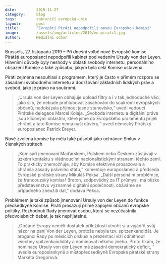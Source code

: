 ```yaml
---
date:         2019-11-27
category:     blog
tags:         zahraničí evropská-unie
layout:       post
title:        "Evropští Piráti nepodpořili novou Evropskou komisi"
image:        /assets/img/articles/2019/eu-pirati1.jpg
author:       Mediální odbor
---
```



Brussels, 27. listopadu 2019 – Při dnešní volbě nové Evropské komise Pirátští europoslanci nepodpořili kabinet pod vedením Ursuly von der Leyen. Hlavními důvody byly neshody v oblasti svobody internetu, personálního obsazení Komise a také způsobu, jakým byla celá Komise ustavena.

Piráti zejména nesouhlasí s programem, který je často v přímém rozporu se zásadami svobodného internetu a dodržování základních lidských práv a svobod, jako je právo na soukromí. 

> „Ursula von der Leyen obhajuje upload filtry a i v tak jednoduché věci, jako slib, že nebude prohlubovat zasahování do soukromí evropských občanů, nedokázala přijmout jasné stanovisko,“ uvedl vedoucí Pirátské delegace Marcel Kolaja. „Svoboda internetu a digitální práva jsou klíčovými oblastmi, které jsme do Evropského parlamentu přijeli chránit a tato Komise nemá naši důvěru,“ uvedl německý Pirátský europoslanec Patrick Breyer.

Nově zvolená komise by měla také působit jako ochránce Smluv v členských státech. 

> „Komisaři jmenovaní Maďarskem, Polskem nebo Českem zůstávají v úzkém kontaktu s vládnoucími nacionalistickými stranami těchto zemí. To prakticky znemožňuje, aby Komise efektivně prosazovala a chránila zásady právního státu,“ komentuje europoslanec a předseda Evropské pirátské strany Mikuláš Peksa. „Další personální problém je, že francouzský komisař Breton, zodpovědný za IT průmysl, má blízko představenstvu významné digitální společnosti, obáváme se případného zneužití dat,” dodává Peksa.


Problémem je také způsob jmenování Ursuly von der Leyen do funkce předsedkyně Komise. Piráti prosazují přímé zapojení občanů evropské politiky. Rozhodnutí Rady jmenovat osobu, která se nezúčastnila předvolebních debat, je tak nepřijatelné. 

> „Občané Evropy neměli dostatek příležitostí utvořit si a vyjádřit svůj názor na paní Von der Leyen, protože nebyla tzv. spitzenkandidát. Je arogancí Rady po měsících diskusí a prezentací vizí odmítnout všechny spitzenkandidáty a nominovat někoho jiného. Proto říkám, že nominace Ursuly von der Leyen má zásadní demokratický deficit, “ uvedla europoslankyně a místopředsedkyně Evropské pirátské strany Markéta Gregorová.
